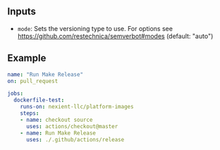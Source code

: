 ## Inputs

* `mode`: Sets the versioning type to use. For options see https://github.com/restechnica/semverbot#modes (default: "auto")

## Example

```yaml
name: "Run Make Release"
on: pull_request

jobs:
  dockerfile-test:
    runs-on: nexient-llc/platform-images
    steps:
    - name: checkout source
      uses: actions/checkout@master
    - name: Run Make Release
      uses: ./.github/actions/release
```
